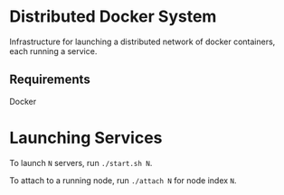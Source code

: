 # Distributed Docker System
Infrastructure for launching a distributed network of docker containers, each running a service.

## Requirements
Docker

# Launching Services
To launch `N` servers, run `./start.sh N`.

To attach to a running node, run `./attach N` for node index `N`.